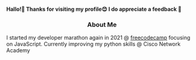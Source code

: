 #### Hallo!👋 Thanks for visiting my profile😊 I do appreciate a feedback 🙏


 ### <div align="center"> **About Me**</div>
I started my developer marathon again in 2021 @ [freecodecamp](https://www.freecodecamp.org/shagariboy) focusing on JavaScript. Currently improving my python skills @ Cisco Network Academy




<!--
**shagariboy/shagariboy** is a ✨ _special_ ✨ repository because its `README.md` (this file) appears on your GitHub profile.

Here are some ideas to get you started:

- 🔭 I’m currently working on impoving proficiency in python 
- 🌱 I’m currently learning Python online @ Python Institute via Cisco Networking Academy
- 👯 I’m looking to collaborate on all and everything, as long as is profers solutions
- 🤔 I’m looking for help with {see Number 10}
- 💬 Ask me about my job availability
- 📫 How to reach me: linkedin.com/in/nnamdi-ezeh-2658031ba
- 😄 Pronouns: hE = she
- ⚡ Fun fact: Football Manager addict
-->
